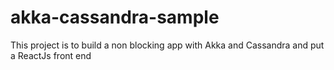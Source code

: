 # akka-cassandra-sample
This project is to build a non blocking app with Akka and Cassandra and put a ReactJs front end
